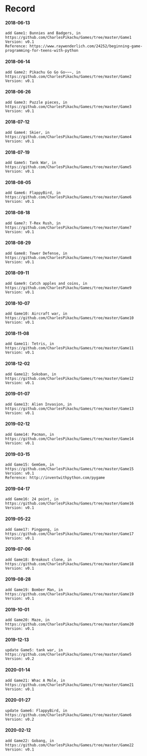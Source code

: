 # Record
#### 2018-06-13
```
add Game1: Bunnies and Badgers, in https://github.com/CharlesPikachu/Games/tree/master/Game1
Version: v0.1
Reference: https://www.raywenderlich.com/24252/beginning-game-programming-for-teens-with-python
```
#### 2018-06-14
```
add Game2: Pikachu Go Go Go~~~, in https://github.com/CharlesPikachu/Games/tree/master/Game2
Version: v0.1
```
#### 2018-06-26
```
add Game3: Puzzle pieces, in https://github.com/CharlesPikachu/Games/tree/master/Game3
Version: v0.1
```
#### 2018-07-12
```
add Game4: Skier, in https://github.com/CharlesPikachu/Games/tree/master/Game4
Version: v0.1
```
#### 2018-07-19
```
add Game5: Tank War, in https://github.com/CharlesPikachu/Games/tree/master/Game5
Version: v0.1
```
#### 2018-08-05
```
add Game6: FlappyBird, in https://github.com/CharlesPikachu/Games/tree/master/Game6
Version: v0.1
```
#### 2018-08-18
```
add Game7: T-Rex Rush, in https://github.com/CharlesPikachu/Games/tree/master/Game7
Version: v0.1
```
#### 2018-08-29
```
add Game8: Tower Defense, in https://github.com/CharlesPikachu/Games/tree/master/Game8
Version: v0.1
```
#### 2018-09-11
```
add Game9: Catch apples and coins, in https://github.com/CharlesPikachu/Games/tree/master/Game9
Version: v0.1
```
#### 2018-10-07
```
add Game10: Aircraft war, in https://github.com/CharlesPikachu/Games/tree/master/Game10
Version: v0.1
```
#### 2018-11-08
```
add Game11: Tetris, in https://github.com/CharlesPikachu/Games/tree/master/Game11
Version: v0.1
```
#### 2018-12-02
```
add Game12: Sokoban, in https://github.com/CharlesPikachu/Games/tree/master/Game12
Version: v0.1
```
#### 2019-01-07
```
add Game13: Alien Invasion, in https://github.com/CharlesPikachu/Games/tree/master/Game13
Version: v0.1
```
#### 2019-02-12
```
add Game14: Pacman, in https://github.com/CharlesPikachu/Games/tree/master/Game14
Version: v0.1
```
#### 2019-03-15
```
add Game15: GemGem, in https://github.com/CharlesPikachu/Games/tree/master/Game15
Version: v0.1
Reference: http://inventwithpython.com/pygame
```
#### 2019-04-17
```
add Game16: 24 point, in https://github.com/CharlesPikachu/Games/tree/master/Game16
Version: v0.1
```
#### 2019-05-22
```
add Game17: Pingpong, in https://github.com/CharlesPikachu/Games/tree/master/Game17
Version: v0.1
```
#### 2019-07-06
```
add Game18: Breakout clone, in https://github.com/CharlesPikachu/Games/tree/master/Game18
Version: v0.1
```
#### 2019-08-28
```
add Game19: Bomber Man, in https://github.com/CharlesPikachu/Games/tree/master/Game19
Version: v0.1
```
#### 2019-10-01
```
add Game20: Maze, in https://github.com/CharlesPikachu/Games/tree/master/Game20
Version: v0.1
```
#### 2019-12-13
```
update Game5: tank war, in https://github.com/CharlesPikachu/Games/tree/master/Game5
Version: v0.2
```
#### 2020-01-14
```
add Game21: Whac A Mole, in https://github.com/CharlesPikachu/Games/tree/master/Game21
Version: v0.1
```
#### 2020-01-27
```
update Game6: FlappyBird, in https://github.com/CharlesPikachu/Games/tree/master/Game6
Version: v0.2
```
#### 2020-02-12
```
add Game22: Gobang, in https://github.com/CharlesPikachu/Games/tree/master/Game22
Version: v0.1
```